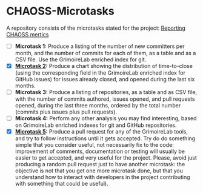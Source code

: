 # CHAOSS-Microtasks
A repository consists of the microtasks stated for the project: [Reporting CHAOSS mertics](https://github.com/chaoss/grimoirelab/issues/70)

- [ ] **Microtask 1:** Produce a listing of the number of new committers per month, and the number of commits for each of them, as a table and as a CSV file. Use the GrimoireLab enriched index for git.
- [x] **[Microtask 2](https://github.com/parthsharma2/CHAOSS-Microtasks/tree/master/microtask2):** Produce a chart showing the distribution of time-to-close (using the corresponding field in the GrimoireLab enriched index for GitHub issues) for issues already closed, and opened during the last six months.
- [ ] **Microtask 3:** Produce a listing of repositories, as a table and as CSV file, with the number of commits authored, issues opened, and pull requests opened, during the last three months, ordered by the total number (commits plus issues plus pull requests).
- [ ] **Microtask 4:** Perform any other analysis you may find interesting, based on GrimoireLab enriched indexes for git and GitHub repositories.
- [x] **[Microtask 5](https://github.com/parthsharma2/CHAOSS-Microtasks/tree/master/microtask5):** Produce a pull request for any of the GrimoireLab tools, and try to follow instructions until it gets accepted. Try do do something simple that you consider useful, not necessarily fix to the code: improvement of comments, documentation or testing will usually be easier to get accepted, and very useful for the project. Please, avoid just producing a random pull request just to have another microtask: the objective is not that you get one more microtask done, but that you understand how to interact with developers in the project contributing with something that could be useful).
